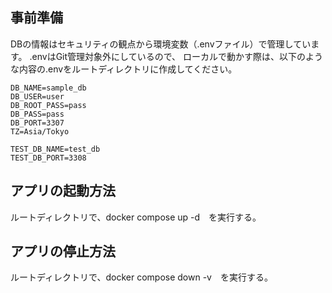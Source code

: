 ## 事前準備

DBの情報はセキュリティの観点から環境変数（.envファイル）で管理しています。
.envはGit管理対象外にしているので、
ローカルで動かす際は、以下のような内容の.envをルートディレクトリに作成してください。

```
DB_NAME=sample_db
DB_USER=user
DB_ROOT_PASS=pass
DB_PASS=pass
DB_PORT=3307
TZ=Asia/Tokyo

TEST_DB_NAME=test_db
TEST_DB_PORT=3308
```

## アプリの起動方法
ルートディレクトリで、docker compose up -d　を実行する。

## アプリの停止方法
ルートディレクトリで、docker compose down -v　を実行する。
